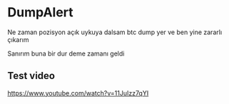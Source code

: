 # DumpAlert

Ne zaman pozisyon açık uykuya dalsam btc dump yer ve ben yine zararlı çıkarım

Sanırım buna bir dur deme zamanı geldi

Test video
----------
https://www.youtube.com/watch?v=11JuIzz7qYI

